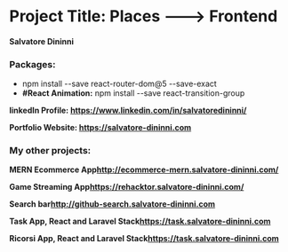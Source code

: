 <h1>Project Title: <strong>Places</strong> ---> Frontend</h1>

<h4>Salvatore Dininni</h4>

<h3>Packages:</h3>
<ul>
  <li>
    npm install --save react-router-dom@5 --save-exact
  </li>

  <li>
    <strong>#React Animation:</strong>
    <span>npm install --save react-transition-group</span>
  </li>
</ul>

<b>linkedIn Profile: <a href="https://www.linkedin.com/in/salvatoredininni/" >https://www.linkedin.com/in/salvatoredininni/ </a></b>

<b>Portfolio Website: <a href="https://salvatore-dininni.com/" >https://salvatore-dininni.com</a></b> 

<h3>My other projects:</h3>

<b>MERN Ecommerce App<a href="http://ecommerce-mern.salvatore-dininni.com/" >http://ecommerce-mern.salvatore-dininni.com/</a></b> 

<b>Game Streaming App<a href="https://rehacktor.salvatore-dininni.com/" >https://rehacktor.salvatore-dininni.com/</a></b> 

<b>Search bar<a href="http://github-search.salvatore-dininni.com">http://github-search.salvatore-dininni.com</a></b>

<b>Task App, React and Laravel Stack<a href="https://task.salvatore-dininni.com">https://task.salvatore-dininni.com</a></b>

<b>Ricorsi App, React and Laravel Stack<a href="https://ricorsi.salvatore-dininni.com">https://task.salvatore-dininni.com</a></b>


